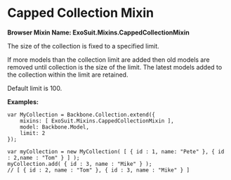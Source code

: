 # Capped Collection Mixin

**Browser Mixin Name: ExoSuit.Mixins.CappedCollectionMixin**

The size of the collection is fixed to a specified limit.

If more models than the collection limit are added then old models are removed until collection is the size of the limit. The latest models added to the collection within the limit are retained. 

Default limit is 100. 

**Examples:**

    var MyCollection = Backbone.Collection.extend({
        mixins: [ ExoSuit.Mixins.CappedCollectionMixin ],
        model: Backbone.Model,
        limit: 2
    });

    var myCollection = new MyCollection( [ { id : 1, name: "Pete" }, { id : 2,name : "Tom" } ] );
    myCollection.add( { id : 3, name : "Mike" } );
    // [ { id : 2, name : "Tom" }, { id : 3, name : "Mike" } ]
